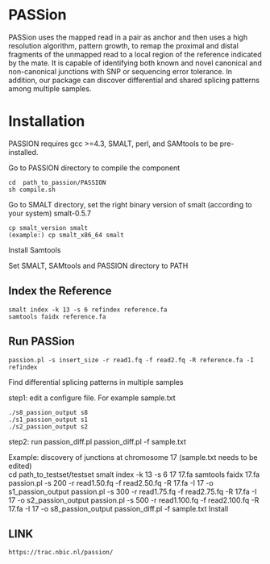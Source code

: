 PASSion
===========
PASSion uses the mapped read in a pair as anchor and then uses a high resolution algorithm, 
pattern growth, to remap the proximal and distal fragments of the unmapped read to a local region of the reference
indicated by the mate. It is capable of identifying both known and novel canonical and non-canonical junctions 
with SNP or sequencing error tolerance. In addition, our package can discover differential and shared splicing 
patterns among multiple samples. 

Installation
============
 PASSION requires gcc >=4.3, SMALT, perl, and SAMtools to be pre-installed.

Go to PASSION directory to compile the component

	cd  path_to_passion/PASSION
	sh compile.sh

Go to SMALT directory, set the right binary version of smalt (according to your system)  smalt-0.5.7

	cp smalt_version smalt
	(example:) cp smalt_x86_64 smalt

Install Samtools

Set SMALT, SAMtools and PASSION directory to PATH

Index the Reference
-------------------
	smalt index -k 13 -s 6 refindex reference.fa
	samtools faidx reference.fa
	
Run PASSion
-----------
    passion.pl -s insert_size -r read1.fq -f read2.fq -R reference.fa -I refindex   

Find differential splicing patterns in multiple samples 

step1: edit a configure file. For example sample.txt 

	./s8_passion_output	s8
	./s1_passion_output	s1
	./s2_passion_output	s2
	
step2: run passion_diff.pl
	passion_diff.pl -f sample.txt

Example: discovery of junctions at chromosome 17 (sample.txt needs to be edited) 	
	cd  path_to_testset/testset
	smalt index -k 13 -s 6 17 17.fa
	samtools faidx 17.fa
	passion.pl -s 200 -r read1.50.fq -f read2.50.fq -R 17.fa -I 17 -o s1_passion_output
	passion.pl -s 300 -r read1.75.fq -f read2.75.fq -R 17.fa -I 17 -o s2_passion_output
	passion.pl -s 500 -r read1.100.fq -f read2.100.fq -R 17.fa -I 17 -o s8_passion_output
	passion_diff.pl -f sample.txt
	Install

LINK
-------
	https://trac.nbic.nl/passion/

